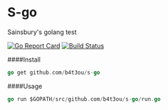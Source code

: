 # S-go
Sainsbury's golang test

[![Go Report Card](https://goreportcard.com/badge/github.com/b4t3ou/s-go)](https://goreportcard.com/report/github.com/b4t3ou/s-go) [![Build Status](https://travis-ci.org/b4t3ou/s-go.svg?branch=master)](https://travis-ci.org/b4t3ou/s-go)

####Install

```go
go get github.com/b4t3ou/s-go
```

####Usage

```go
go run $GOPATH/src/github.com/b4t3ou/s-go/run.go
```
